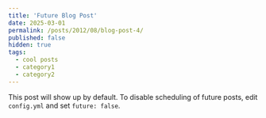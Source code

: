 ```yaml
---
title: 'Future Blog Post'
date: 2025-03-01
permalink: /posts/2012/08/blog-post-4/
published: false 
hidden: true
tags:
  - cool posts
  - category1
  - category2
---
```


This post will show up by default. To disable scheduling of future posts, edit `config.yml` and set `future: false`. 
